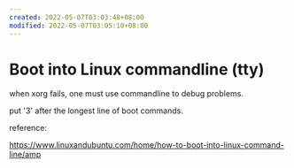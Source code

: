 ```yaml
---
created: 2022-05-07T03:03:48+08:00
modified: 2022-05-07T03:05:10+08:00
---
```


# Boot into Linux commandline (tty)

when xorg fails, one must use commandline to debug problems.

put '3' after the longest line of boot commands.

reference:

https://www.linuxandubuntu.com/home/how-to-boot-into-linux-command-line/amp
